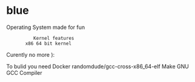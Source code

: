 # blue
Operating System made for fun

              Kernel features
           x86 64 bit kernel
           
Curently no more ):

To bulid you need
                  Docker
                  randomdude/gcc-cross-x86_64-elf
                  Make
                  GNU GCC Compiler 

